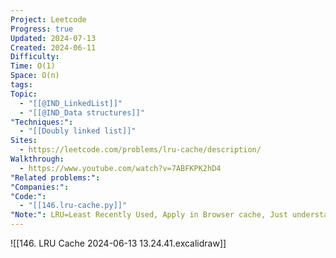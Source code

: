 ```yaml
---
Project: Leetcode
Progress: true
Updated: 2024-07-13
Created: 2024-06-11
Difficulty: 
Time: O(1)
Space: O(n)
tags: 
Topic:
  - "[[@IND_LinkedList]]"
  - "[[@IND_Data structures]]"
"Techniques:":
  - "[[Doubly linked list]]"
Sites:
  - https://leetcode.com/problems/lru-cache/description/
Walkthrough:
  - https://www.youtube.com/watch?v=7ABFKPK2hD4
"Related problems:": 
"Companies:": 
"Code:":
  - "[[146.lru-cache.py]]"
"Note:": LRU=Least Recently Used, Apply in Browser cache, Just understand the excalidraw graph will be able to complete the code easily
---
```


![[146. LRU Cache 2024-06-13 13.24.41.excalidraw]]


